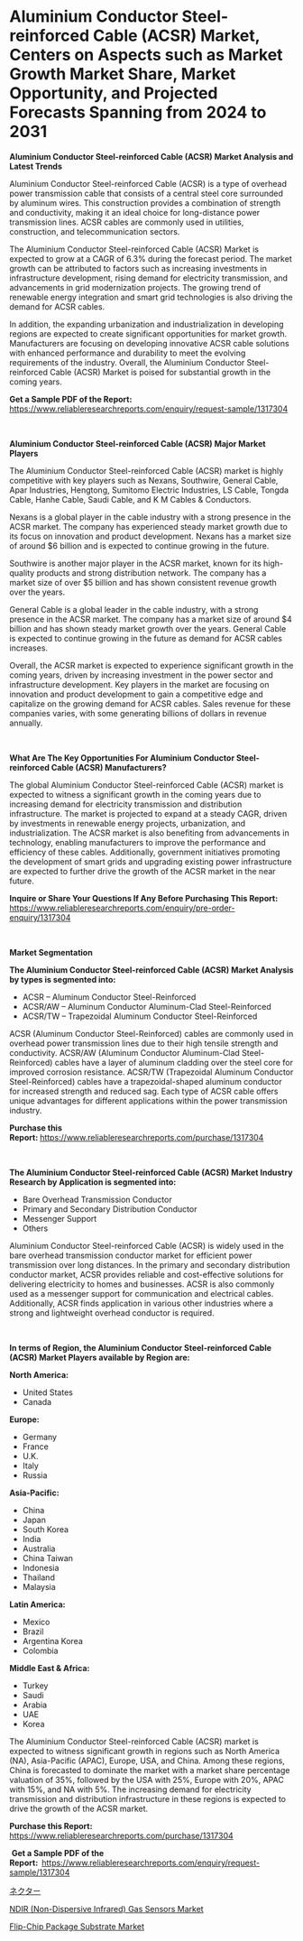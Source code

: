 <p><h1>Aluminium Conductor Steel-reinforced Cable (ACSR) Market, Centers on Aspects such as Market Growth Market Share, Market Opportunity, and Projected Forecasts Spanning from 2024 to 2031</h1></p><p><strong>Aluminium Conductor Steel-reinforced Cable (ACSR) Market Analysis and Latest Trends</strong></p>
<p><p>Aluminium Conductor Steel-reinforced Cable (ACSR) is a type of overhead power transmission cable that consists of a central steel core surrounded by aluminum wires. This construction provides a combination of strength and conductivity, making it an ideal choice for long-distance power transmission lines. ACSR cables are commonly used in utilities, construction, and telecommunication sectors.</p><p>The Aluminium Conductor Steel-reinforced Cable (ACSR) Market is expected to grow at a CAGR of 6.3% during the forecast period. The market growth can be attributed to factors such as increasing investments in infrastructure development, rising demand for electricity transmission, and advancements in grid modernization projects. The growing trend of renewable energy integration and smart grid technologies is also driving the demand for ACSR cables.</p><p>In addition, the expanding urbanization and industrialization in developing regions are expected to create significant opportunities for market growth. Manufacturers are focusing on developing innovative ACSR cable solutions with enhanced performance and durability to meet the evolving requirements of the industry. Overall, the Aluminium Conductor Steel-reinforced Cable (ACSR) Market is poised for substantial growth in the coming years.</p></p>
<p><strong>Get a Sample PDF of the Report:&nbsp;</strong> <a href="https://www.reliableresearchreports.com/enquiry/request-sample/1317304">https://www.reliableresearchreports.com/enquiry/request-sample/1317304</a></p>
<p>&nbsp;</p>
<p><strong>Aluminium Conductor Steel-reinforced Cable (ACSR) Major Market Players</strong></p>
<p><p>The Aluminium Conductor Steel-reinforced Cable (ACSR) market is highly competitive with key players such as Nexans, Southwire, General Cable, Apar Industries, Hengtong, Sumitomo Electric Industries, LS Cable, Tongda Cable, Hanhe Cable, Saudi Cable, and K M Cables & Conductors.</p><p>Nexans is a global player in the cable industry with a strong presence in the ACSR market. The company has experienced steady market growth due to its focus on innovation and product development. Nexans has a market size of around $6 billion and is expected to continue growing in the future.</p><p>Southwire is another major player in the ACSR market, known for its high-quality products and strong distribution network. The company has a market size of over $5 billion and has shown consistent revenue growth over the years.</p><p>General Cable is a global leader in the cable industry, with a strong presence in the ACSR market. The company has a market size of around $4 billion and has shown steady market growth over the years. General Cable is expected to continue growing in the future as demand for ACSR cables increases.</p><p>Overall, the ACSR market is expected to experience significant growth in the coming years, driven by increasing investment in the power sector and infrastructure development. Key players in the market are focusing on innovation and product development to gain a competitive edge and capitalize on the growing demand for ACSR cables. Sales revenue for these companies varies, with some generating billions of dollars in revenue annually.</p></p>
<p>&nbsp;</p>
<p><strong>What Are The Key Opportunities For Aluminium Conductor Steel-reinforced Cable (ACSR) Manufacturers?</strong></p>
<p><p>The global Aluminium Conductor Steel-reinforced Cable (ACSR) market is expected to witness a significant growth in the coming years due to increasing demand for electricity transmission and distribution infrastructure. The market is projected to expand at a steady CAGR, driven by investments in renewable energy projects, urbanization, and industrialization. The ACSR market is also benefiting from advancements in technology, enabling manufacturers to improve the performance and efficiency of these cables. Additionally, government initiatives promoting the development of smart grids and upgrading existing power infrastructure are expected to further drive the growth of the ACSR market in the near future.</p></p>
<p><strong>Inquire or Share Your Questions If Any Before Purchasing This Report:</strong> <a href="https://www.reliableresearchreports.com/enquiry/pre-order-enquiry/1317304">https://www.reliableresearchreports.com/enquiry/pre-order-enquiry/1317304</a></p>
<p>&nbsp;</p>
<p><strong>Market Segmentation</strong></p>
<p><strong>The Aluminium Conductor Steel-reinforced Cable (ACSR) Market Analysis by types is segmented into:</strong></p>
<p><ul><li>ACSR – Aluminum Conductor Steel-Reinforced</li><li>ACSR/AW – Aluminum Conductor Aluminum-Clad Steel-Reinforced</li><li>ACSR/TW – Trapezoidal Aluminum Conductor Steel-Reinforced</li></ul></p>
<p><p>ACSR (Aluminum Conductor Steel-Reinforced) cables are commonly used in overhead power transmission lines due to their high tensile strength and conductivity. ACSR/AW (Aluminum Conductor Aluminum-Clad Steel-Reinforced) cables have a layer of aluminum cladding over the steel core for improved corrosion resistance. ACSR/TW (Trapezoidal Aluminum Conductor Steel-Reinforced) cables have a trapezoidal-shaped aluminum conductor for increased strength and reduced sag. Each type of ACSR cable offers unique advantages for different applications within the power transmission industry.</p></p>
<p><strong>Purchase this Report:&nbsp;</strong><a href="https://www.reliableresearchreports.com/purchase/1317304">https://www.reliableresearchreports.com/purchase/1317304</a></p>
<p>&nbsp;</p>
<p><strong>The Aluminium Conductor Steel-reinforced Cable (ACSR) Market Industry Research by Application is segmented into:</strong></p>
<p><ul><li>Bare Overhead Transmission Conductor</li><li>Primary and Secondary Distribution Conductor</li><li>Messenger Support</li><li>Others</li></ul></p>
<p><p>Aluminium Conductor Steel-reinforced Cable (ACSR) is widely used in the bare overhead transmission conductor market for efficient power transmission over long distances. In the primary and secondary distribution conductor market, ACSR provides reliable and cost-effective solutions for delivering electricity to homes and businesses. ACSR is also commonly used as a messenger support for communication and electrical cables. Additionally, ACSR finds application in various other industries where a strong and lightweight overhead conductor is required.</p></p>
<p>&nbsp;</p>
<p><strong>In terms of Region, the Aluminium Conductor Steel-reinforced Cable (ACSR) Market Players available by Region are:</strong></p>
<p>
    <p> <strong> North America: </strong>
        <ul>
            <li>United States</li>
            <li>Canada</li>
        </ul>
        </p> 
    <p> <strong> Europe: </strong>
        <ul>
            <li>Germany</li>
            <li>France</li>
            <li>U.K.</li>
            <li>Italy</li>
            <li>Russia</li>
        </ul>
        </p> 
    <p> <strong> Asia-Pacific: </strong>
        <ul>
            <li>China</li>
            <li>Japan</li>
            <li>South Korea</li>
            <li>India</li>
            <li>Australia</li>
            <li>China Taiwan</li>
            <li>Indonesia</li>
            <li>Thailand</li>
            <li>Malaysia</li>
        </ul>
        </p> 
    <p> <strong> Latin America: </strong>
        <ul>
            <li>Mexico</li>
            <li>Brazil</li>
            <li>Argentina Korea</li>
            <li>Colombia</li>
        </ul>
        </p> 
    <p> <strong> Middle East & Africa: </strong>
        <ul>
            <li>Turkey</li>
            <li>Saudi</li>
            <li>Arabia</li>
            <li>UAE</li>
            <li>Korea</li>
        </ul>
    </p>
    </p>
<p><p>The Aluminium Conductor Steel-reinforced Cable (ACSR) market is expected to witness significant growth in regions such as North America (NA), Asia-Pacific (APAC), Europe, USA, and China. Among these regions, China is forecasted to dominate the market with a market share percentage valuation of 35%, followed by the USA with 25%, Europe with 20%, APAC with 15%, and NA with 5%. The increasing demand for electricity transmission and distribution infrastructure in these regions is expected to drive the growth of the ACSR market.</p></p>
<p><strong>Purchase this Report: </strong><a href="https://www.reliableresearchreports.com/purchase/1317304">https://www.reliableresearchreports.com/purchase/1317304</a></p>
<p>&nbsp;<strong>Get a Sample PDF of the Report:&nbsp;&nbsp;</strong><a href="https://www.reliableresearchreports.com/enquiry/request-sample/1317304">https://www.reliableresearchreports.com/enquiry/request-sample/1317304</a></p>
<p><strong></strong></p>
<p><p><a href="https://github.com/wkuactfdzwizk06/Market-Research-Report-List-1/blob/main/362649814309.md">ネクター</a></p><p><a href="https://github.com/ChiragRp1/Market-Research-Report-List-4/blob/main/ndir-non-dispersive-infrared-gas-sensors-market.md">NDIR (Non-Dispersive Infrared) Gas Sensors Market</a></p><p><a href="https://www.linkedin.com/pulse/flip-chip-package-substrate-market-insights-players-forecast-ttivc?trackingId=ZYcOpbgJ%2FAifzFu82Z%2F5NA%3D%3D">Flip-Chip Package Substrate Market</a></p></p>